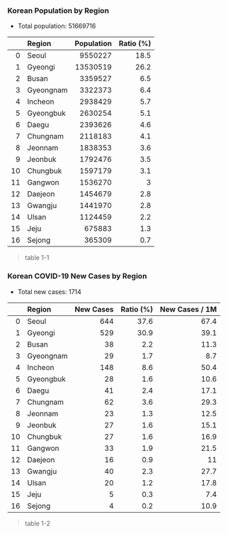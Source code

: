 ### Korean Population by Region

- Total population: 51669716

|    | Region    |   Population |   Ratio (%) |
|---:|:----------|-------------:|------------:|
|  0 | Seoul     |      9550227 |        18.5 |
|  1 | Gyeongi   |     13530519 |        26.2 |
|  2 | Busan     |      3359527 |         6.5 |
|  3 | Gyeongnam |      3322373 |         6.4 |
|  4 | Incheon   |      2938429 |         5.7 |
|  5 | Gyeongbuk |      2630254 |         5.1 |
|  6 | Daegu     |      2393626 |         4.6 |
|  7 | Chungnam  |      2118183 |         4.1 |
|  8 | Jeonnam   |      1838353 |         3.6 |
|  9 | Jeonbuk   |      1792476 |         3.5 |
| 10 | Chungbuk  |      1597179 |         3.1 |
| 11 | Gangwon   |      1536270 |         3   |
| 12 | Daejeon   |      1454679 |         2.8 |
| 13 | Gwangju   |      1441970 |         2.8 |
| 14 | Ulsan     |      1124459 |         2.2 |
| 15 | Jeju      |       675883 |         1.3 |
| 16 | Sejong    |       365309 |         0.7 |

> table 1-1



### Korean COVID-19 New Cases by Region

- Total new cases: 1714

|    | Region    |   New Cases |   Ratio (%) |   New Cases / 1M |
|---:|:----------|------------:|------------:|-----------------:|
|  0 | Seoul     |         644 |        37.6 |             67.4 |
|  1 | Gyeongi   |         529 |        30.9 |             39.1 |
|  2 | Busan     |          38 |         2.2 |             11.3 |
|  3 | Gyeongnam |          29 |         1.7 |              8.7 |
|  4 | Incheon   |         148 |         8.6 |             50.4 |
|  5 | Gyeongbuk |          28 |         1.6 |             10.6 |
|  6 | Daegu     |          41 |         2.4 |             17.1 |
|  7 | Chungnam  |          62 |         3.6 |             29.3 |
|  8 | Jeonnam   |          23 |         1.3 |             12.5 |
|  9 | Jeonbuk   |          27 |         1.6 |             15.1 |
| 10 | Chungbuk  |          27 |         1.6 |             16.9 |
| 11 | Gangwon   |          33 |         1.9 |             21.5 |
| 12 | Daejeon   |          16 |         0.9 |             11   |
| 13 | Gwangju   |          40 |         2.3 |             27.7 |
| 14 | Ulsan     |          20 |         1.2 |             17.8 |
| 15 | Jeju      |           5 |         0.3 |              7.4 |
| 16 | Sejong    |           4 |         0.2 |             10.9 |

> table 1-2
